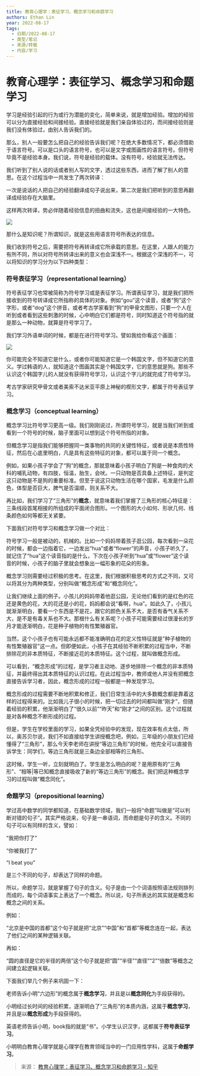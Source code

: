 ```yaml
---
title: 教育心理学：表征学习、概念学习和命题学习
authors: Ethan Lin
year: 2022-08-17 
tags:
  - 日期/2022-08-17 
  - 类型/笔记 
  - 来源/转载 
  - 内容/学习  
---
```



# 教育心理学：表征学习、概念学习和命题学习





学习是经验引起的行为或行为潜能的变化，简单来说，就是增加经验。增加的经验可以分为直接经验和间接经验。直接经验就是我们亲自体验过的，而间接经验则是我们没有体验过，由别人告诉我们的。

那么，别人一般要怎么把自己的经验告诉我们呢？在绝大多数情况下，都必须借助于语言符号。可以是口头的语言符号，也可以是文字或图画性的语言符号。但符号毕竟不是经验本身。我们说，符号是经验的载体。没有符号，经验就无法传达。

我们听到了别人说的话或者别人写的文字，透过这些东西，进而了解了别人的意思。在这个过程当中一共发生了两次转译：

一次是说话的人把自己的经验翻译成句子说出来，第二次是我们把听到的意思再翻译成经验存在大脑里。

这样两次转译，势必伴随着经验信息的扭曲和流失，这也是间接经验的一大特色。

![](https://pic1.zhimg.com/80/v2-2f0ac43a3c33a13ef34c0c4639e09080_1440w.jpg)

那什么是知识呢？所谓知识，就是这些用语言符号所表达的信息。

我们收到符号之后，需要把符号再转译成它所承载的意思。在这里，人跟人的能力有所不同，所以对符号所转译出来的意义也会深浅不一。根据这个深浅的不一，可以将知识的学习分为以下四种类型：

### **符号表征学习（representational learning）**

符号表征学习也常被简称为符号学习或是表征学习。所谓表征学习，就是我们把所接收到的符号转译成它所指称的具体的对象。例如“gou”这个读音，或者“狗”这个字形，或者“dog”这个拼音，或者考古学家看到“狗”的甲骨文图形，只要一个人在听到或者看到这些刺激的时候，心中明白它们都是符号，同时知道这个符号指的就是那么一种动物，就算是符号学习了。

我们学习外语单词的时候，都是在进行符号学习。譬如我给你看这个画面：

![](https://pic3.zhimg.com/80/v2-b1c9947fe28c0c69bae231fca3702776_1440w.png)

你可能完全不知道它是什么，或者你可能知道它是一个韩国文字，但不知道它的意义。学过韩语的人，就知道这个图画其实是个韩国文字，它的意思就是狗。那些不认识这个韩国字儿的人就没有获得符号学习，认识这个字儿的就完成了符号学习。

考古学家研究甲骨文或者美索不达米亚平原上神秘的楔形文字，都属于符号表征学习。

### **概念学习（conceptual learning）**

概念学习比符号学习更高一级。我们刚刚说过，所谓符号学习，就是当我们听到或看到一个符号的时候，脑子里面可以想到这个符号所指的对象。

但概念学习是指我们能够把握同一类事物的共同的关键性特征，或者说是本质性特征，然后在心底里明白，凡是具有这些特征的对象，都可以属于同一个概念。

例如，如果小孩子学会了“狗”的概念，那就意味着小孩子明白了狗是一种食肉的犬科的哺乳动物，有四肢，恒温，胎生，会吠。一只动物是否具备上述特征，是判定这只动物是不是狗的重要标准。但至于说这只动物生活在哪个国家，毛发是什么颜色，体型是否巨大，脾气是否温顺，则关系不大。

再比如，我们学习了“三角形”的**概念**，就意味着我们掌握了三角形的核心特征是：三条线段首尾相接的所组成的平面闭合图形。一个图形的大小如何、形状几何、线条颜色如何等都无关紧要。

下面我们对符号学习和概念学习做一个对比：

符号学习一般是被动的，机械的。比如一个妈妈带着孩子逛公园，每次看到一朵花的时候，都会一边指着它，一边发出“hua”或者“flower”的声音，小孩子听久了，就记住了“hua”这个读音指的是什么，下次在小孩子听到“hua”或“flower”这个读音的时候，小孩子的脑子里就会想象出一幅形象的花朵的形象。

概念学习则需要经过积极的思考。在这里，我们根据积极思考的方式之不同，又可以将其分为两种类型，分别叫做“概念形成”和“概念同化”。

让我们继续上面的例子。小孩儿的妈妈带着他逛公园，无论他们看到的是红色的花还是黄色的花，大的花还是小的花，妈妈都会说“看啊，hua”。如此久了，小孩儿就渐渐明白，要看一个东西是不是花，跟它的颜色关系不大，是否有香气关系不大，是不是有毒关系也不大。那根什么有关系呢？小孩子可能需要经过很漫长的岁月才能逐渐明白，花是种子植物的有性繁殖器官。

当然，这个小孩子也有可能永远都不能准确明白花的定义性特征就是”种子植物的有性繁殖器官”这一点。但即便如此，小孩子在其经验不断积累的过程当中，不断排除花的非本质特征，不断接近花的本质特征。这个过程，就叫做概念形成。

可以看到，“概念形成”的过程，是学习者主动地、逐步地排除一个概念的非本质特征，并最终得出其本质特征的认识过程。在此过程当中，教师或他人并没有把概念直接告诉学习者，因此，概念形成的过程一般都是一种发现学习。

概念形成的过程需要不断地积累和修正，我们日常生活中的大多数概念都是靠着这样的过程得来的。比如我儿子很小的时候，把一切过去的时间都叫做“刚才”，但随着经验的积累，他渐渐明白了“很久以前”“昨天”和“刚才”之间的区别。这个过程就是对各种概念不断形成的过程。

但是，学生在学校里面的学习，如果全凭经验中的发现，现在效率有点太低，所以，奥苏贝尔说，我们不如直接给学生讲授概念吧，例如，三年级的小朋友们已经懂得了“三角形”，那么今天李老师在讲授“等边三角形”的时候，他完全可以直接告诉学生：同学们，等边三角形就是三条边全部相等的三角形。

这时候，学生一听，立刻就明白了。学生是怎么明白的呢？是用原有的“三角形”、“相等|等已知概念直接吸收了新的“等边三角形”的概念。我们把这种概念学习的过程叫做“概念同化”。

### **命题学习（prepositional learning）**

学过高中数学的同学都知道，在基础数学领域，我们一般将“命题”叫做是“可以判断对错的句子”。其实严格说来，句子是一串语词，而命题是句子的含义。不同的句子可以有同样的含义，譬如：

“我把你打了”

“你被我打了”

“I beat you”

是三个不同的句子，却表达了同样的命题。

所以，命题学习，就是掌握了句子的含义。句子是由一个个词语按照语法规则排列而成的，每个词语事实上表达了一个概念。所以说，句子所表达的其实就是概念和概念之间的关系。

例如：

“北京是中国的首都”这个句子就是把“北京”“中国”和“首都”等概念连在一起，表达了他们之间的某种逻辑关联。

再如：

“圆的直径是它的半径的两倍”这个句子就是把“圆”“半径”“直径”“2”“倍数”等概念之间建立起逻辑关联。

下面我们举几个例子来巩固一下：

老师告诉小明“六边形”的概念属于**概念学习**，并且是以**概念同化**为手段获得的。

小明经过长时间的经验积累，逐渐明白了“三角形”的本质内涵，这属于**概念学习**，并且是以**概念形成**为手段获得的。

英语老师告诉小明，book指的就是“书”。小学生认识汉字，这都属于**符号表征学习**。

小明明白教育心理学就是心理学在教育领域当中的一门应用性学科，这属于**命题学习**。


> 来源：
> [教育心理学：表征学习、概念学习和命题学习 - 知乎](https://zhuanlan.zhihu.com/p/106672324)